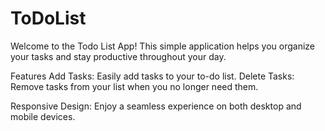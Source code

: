# ToDoList

Welcome to the Todo List App! This simple application helps you organize your tasks and stay productive throughout your day.

Features
Add Tasks: Easily add tasks to your to-do list.
Delete Tasks: Remove tasks from your list when you no longer need them.

Responsive Design: Enjoy a seamless experience on both desktop and mobile devices.
